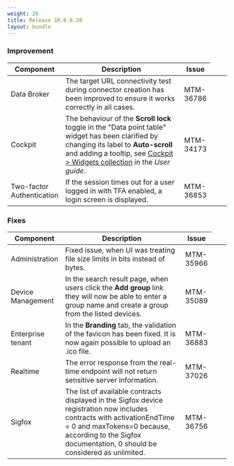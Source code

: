 ```yaml
---
weight: 26
title: Release 10.6.6.28
layout: bundle
---
```


### Improvement

<table ><colgroup>
<col style="width: 15%;"><col style="width: 65%;"><col style="width: 10%;"><col style="width: 10%;"></colgroup>
<thead><tr>
<th>
Component</th>
<th>
Description</th>
<th>
Issue</th>
</tr>
</thead><tbody>

<tr>
<td>
Data Broker</td>
<td > The target URL connectivity test during connector creation has been improved to ensure it works correctly in all cases. </td>
<td>
MTM-36786</td>
</tr>

<tr>
<td>
Cockpit</td>
<td > The behaviour of the <b>Scroll lock</b> toggle in the "Data point table" widget has been clarified by changing its label to <b>Auto-scroll</b> and adding a tooltip, see <a href="https://cumulocity.com/guides/10.6.6/users-guide/cockpit/#widgets" class="no-ajaxy">Cockpit > Widgets collection</a> in the <em>User guide</em>.</td>
<td>
MTM-34173</td>
</tr>

<tr>
<td>
Two-factor Authentication </td>
<td > If the session times out for a user logged in with TFA enabled, a login screen is displayed. </td>
<td>
MTM-36853</td>
</tr>

</tbody></table>

### Fixes

<div><table ><colgroup>
<col style="width: 15%;"><col style="width: 65%;"><col style="width: 10%;"><col style="width: 10%;"></colgroup>
<thead><tr>
<th>
Component</th>
<th>
Description</th>
<th>
Issue</th>
</tr>
</thead><tbody>

<tr>
<td>
Administration</td>
<td > Fixed issue, when UI was treating file size limits in bits instead of bytes.</td>
<td>
MTM-35966</td>
</tr>

<tr>
<td>
Device Management</td>
<td > In the search result page, when users click the <b>Add group</b> link they will now be able to enter a group name and create a group from the listed devices.</td>
<td>
MTM-35089</td>
</tr>

<tr>
<td>
Enterprise tenant </td>
<td > In the <b>Branding</b> tab, the validation of the favicon has been fixed. It is now again possible to upload an .ico file. </td>
<td>
MTM-36883</td>
</tr>

<tr>
<td>
Realtime</td>
<td > The error response from the real-time endpoint will not return sensitive server information.</td>
<td>
MTM-37026</td>
</tr>

<tr>
<td>
Sigfox</td>
<td > The list of available contracts displayed in the Sigfox device registration now includes contracts with activationEndTime = 0 and maxTokens=0 because, according to the Sigfox documentation, 0 should be considered as unlimited.</td>
<td>
MTM-36756</td>
</tr>

</tbody></table></div>


